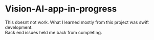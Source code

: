 # Vision-AI-app-in-progress

This doesnt not work. What I learned mostly from this project was swift development.  
Back end issues held me back from completing. 

